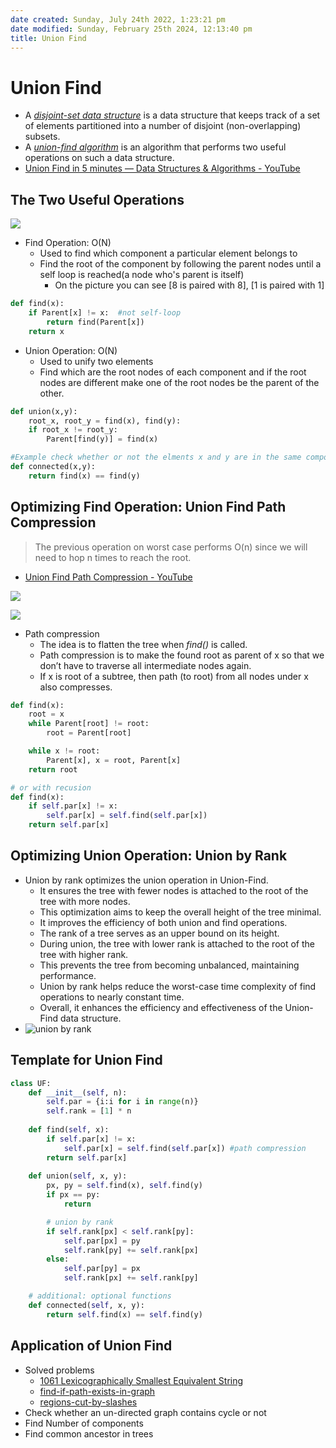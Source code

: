 ```yaml
---
date created: Sunday, July 24th 2022, 1:23:21 pm
date modified: Sunday, February 25th 2024, 12:13:40 pm
title: Union Find
---
```


# Union Find

- A [_disjoint-set data structure_](http://en.wikipedia.org/wiki/Disjoint-set_data_structure) is a data structure that keeps track of a set of elements partitioned into a number of disjoint (non-overlapping) subsets.
- A [_union-find algorithm_](http://en.wikipedia.org/wiki/Disjoint-set_data_structure) is an algorithm that performs two useful operations on such a data structure.
- [Union Find in 5 minutes — Data Structures & Algorithms - YouTube](https://www.youtube.com/embed/ayW5B2W9hfo)

## The Two Useful Operations

![](https://algs4.cs.princeton.edu/15uf/images/quick-union-overview.png)

- Find Operation: O(N)
	- Used to find which component a particular element belongs to
	- Find the root of the component by following the parent nodes until a self loop is reached(a node who's parent is itself)
		- On the picture you can see [8 is paired with 8], [1 is paired with 1]

```python
def find(x):
	if Parent[x] != x:  #not self-loop
		return find(Parent[x])
	return x
```

- Union Operation: O(N)
	- Used to unify two elements
	- Find which are the root nodes of each component and if the root nodes are different make one of the root nodes be the parent of the other.

```python
def union(x,y):
	root_x, root_y = find(x), find(y):
	if root_x != root_y:
		Parent[find(y)] = find(x)
```

```python
#Example check whether or not the elments x and y are in the same components
def connected(x,y):
	return find(x) == find(y)
```

## Optimizing Find Operation: Union Find Path Compression

> The previous operation on worst case performs O(n) since we will need to hop n times to reach the root.

- [Union Find Path Compression - YouTube](https://www.youtube.com/embed/VHRhJWacxis)

![](https://hideoushumpbackfreak.com/algorithms/images/union-find-path-compression.png)

![](https://courses.cs.washington.edu/courses/cse326/00wi/handouts/lecture18/img035.gif)

- Path compression
	- The idea is to flatten the tree when _find()_ is called.
	- Path compression is to make the found root as parent of x so that we don’t have to traverse all intermediate nodes again.
	- If x is root of a subtree, then path (to root) from all nodes under x also compresses.

```python
def find(x):
	root = x
	while Parent[root] != root:
		root = Parent[root]

	while x != root:
		Parent[x], x = root, Parent[x]
	return root

# or with recusion
def find(x):
	if self.par[x] != x:
		self.par[x] = self.find(self.par[x])
	return self.par[x]
```

## Optimizing Union Operation: Union by Rank

- Union by rank optimizes the union operation in Union-Find.
	- It ensures the tree with fewer nodes is attached to the root of the tree with more nodes.
	- This optimization aims to keep the overall height of the tree minimal.
	- It improves the efficiency of both union and find operations.
	- The rank of a tree serves as an upper bound on its height.
	- During union, the tree with lower rank is attached to the root of the tree with higher rank.
	- This prevents the tree from becoming unbalanced, maintaining performance.
	- Union by rank helps reduce the worst-case time complexity of find operations to nearly constant time.
	- Overall, it enhances the efficiency and effectiveness of the Union-Find data structure.
- ![union by rank](https://algocoding.files.wordpress.com/2014/09/uf4_union_by_rank.png)

## Template for Union Find

```python
class UF:
    def __init__(self, n):
        self.par = {i:i for i in range(n)}
        self.rank = [1] * n
    
    def find(self, x):
        if self.par[x] != x:
            self.par[x] = self.find(self.par[x]) #path compression
        return self.par[x]
    
    def union(self, x, y):
        px, py = self.find(x), self.find(y)
        if px == py:
            return

		# union by rank
        if self.rank[px] < self.rank[py]:
            self.par[px] = py
            self.rank[py] += self.rank[px]
        else:
            self.par[py] = px
            self.rank[px] += self.rank[py]

	# additional: optional functions
	def connected(self, x, y):
		return self.find(x) == self.find(y)
```

## Application of Union Find

- Solved problems
	- [1061 Lexicographically Smallest Equivalent String](Algo/Coding%20Practice/Tree/1061%20Lexicographically%20Smallest%20Equivalent%20String.md)
	- [find-if-path-exists-in-graph](https://leetcode.com/problems/find-if-path-exists-in-graph)
	- [regions-cut-by-slashes](https://leetcode.com/problems/regions-cut-by-slashes/)
- Check whether an un-directed graph contains cycle or not
- Find Number of components
- Find common ancestor in trees
